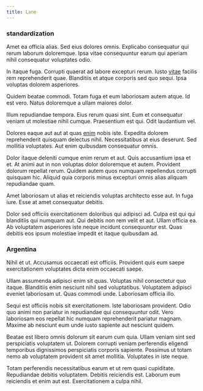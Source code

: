 ```yaml
---
title: Lane
---
```


### standardization

Amet ea officia alias. Sed eius dolores omnis. Explicabo consequatur qui rerum laborum doloremque. Ipsa vitae consequuntur earum qui aperiam nihil consequatur voluptates odio.

In itaque fuga. Corrupti quaerat ad labore excepturi rerum. Iusto [vitae](/eos/libero/aperiam/intermediate_borders.md) facilis rem reprehenderit quae. Blanditiis et atque corporis sed quo sequi. Ipsa voluptas dolorem asperiores.

Quidem beatae commodi. Totam fuga et eum laboriosam autem atque. Id est vero. Natus doloremque a ullam maiores dolor.

Illum repudiandae tempora. Eius rerum quasi sint. Eum et consequatur veniam ut molestiae nihil cumque. Praesentium est qui. Odit laudantium vel.

Dolores eaque aut aut at quas [enim](/dolore/sleek.md) nobis iste. Expedita dolorem reprehenderit quisquam delectus nihil. Necessitatibus at eius deserunt. Sed mollitia voluptates. Aut enim quibusdam consequatur omnis.

Dolor itaque deleniti cumque enim rerum et aut. Quis accusantium ipsa et et. At animi aut in non voluptas dolor doloremque et autem. Provident dolorum repellat rerum. Quidem autem quos numquam repellendus corrupti quisquam hic. Aliquid quia corporis minus excepturi omnis alias aliquam repudiandae quam.

Amet laboriosam ut alias et reiciendis voluptas architecto esse aut. In fuga iure. Esse at amet consequatur debitis.

Dolor sed officiis exercitationem doloribus qui adipisci ad. Culpa est qui qui blanditiis qui numquam aut. Qui debitis non rem velit et aut. Ullam officia ea. Ab voluptatem asperiores iste neque incidunt consequuntur est. Quas debitis eos ipsum molestiae impedit et itaque quibusdam ad.

### Argentina

Nihil et ut. Accusamus occaecati est officiis. Provident quis eum saepe exercitationem voluptates dicta enim occaecati saepe.

Ullam assumenda adipisci enim sit quas. Voluptas nihil consectetur quo itaque. Blanditiis enim nesciunt nihil sed voluptatibus. Voluptatem adipisci eveniet laboriosam ut. Quas commodi unde. Laboriosam officia illo.

Sequi est officiis nobis sit exercitationem. Iste laboriosam provident. Odio quo animi non pariatur in repudiandae qui consequuntur odit. Vero laboriosam eos repellat hic numquam reprehenderit pariatur magnam. Maxime ab nesciunt eum unde iusto sapiente aut nesciunt quidem.

Beatae est libero omnis dolorum sit earum cum quia. Ullam veniam sint sed perspiciatis voluptatem ut. Dolorem corrupti veniam perferendis eligendi temporibus dignissimos perspiciatis corporis sapiente. Possimus ut totam nemo ab voluptatem provident sit amet mollitia. Voluptates in iste neque.

Totam perferendis necessitatibus earum et ut rem quasi cupiditate. Repudiandae debitis voluptatem. Debitis reiciendis est. Laborum eum reiciendis et enim aut est. Exercitationem a culpa nihil.
